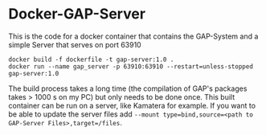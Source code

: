 # Docker-GAP-Server
 This is the code for a docker container that contains the GAP-System and a simple Server that serves on port 63910
```[bash]
docker build -f dockerfile -t gap-server:1.0 .
docker run --name gap_server -p 63910:63910 --restart=unless-stopped gap-server:1.0
```
The build process takes a long time (the compilation of GAP's packages takes > 1000 s on my PC) but only needs to be done once.
This built container can be run on a server, like Kamatera for example.
If you want to be able to update the server files add `--mount type=bind,source=<path to GAP-Server Files>,target=/files`.